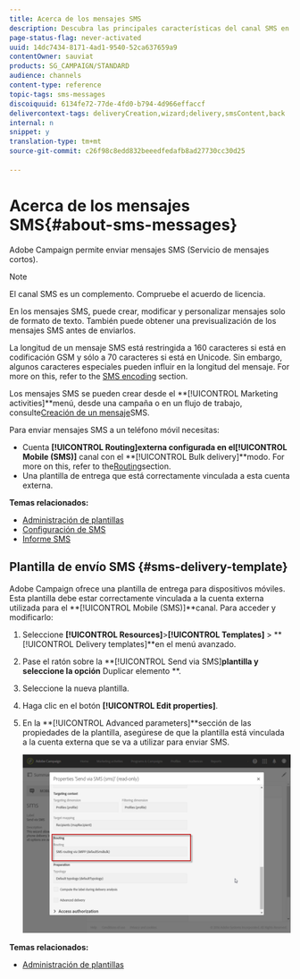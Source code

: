 ```yaml
---
title: Acerca de los mensajes SMS
description: Descubra las principales características del canal SMS en Adobe Campaign.
page-status-flag: never-activated
uuid: 14dc7434-8171-4ad1-9540-52ca637659a9
contentOwner: sauviat
products: SG_CAMPAIGN/STANDARD
audience: channels
content-type: reference
topic-tags: sms-messages
discoiquuid: 6134fe72-77de-4fd0-b794-4d966effaccf
delivercontext-tags: deliveryCreation,wizard;delivery,smsContent,back
internal: n
snippet: y
translation-type: tm+mt
source-git-commit: c26f98c8edd832beeedfedafb8ad27730cc30d25

---
```



# Acerca de los mensajes SMS{#about-sms-messages}

Adobe Campaign permite enviar mensajes SMS (Servicio de mensajes cortos).

>[!NOTE]
>
>El canal SMS es un complemento. Compruebe el acuerdo de licencia.

En los mensajes SMS, puede crear, modificar y personalizar mensajes solo de formato de texto. También puede obtener una previsualización de los mensajes SMS antes de enviarlos.

La longitud de un mensaje SMS está restringida a 160 caracteres si está en codificación GSM y sólo a 70 caracteres si está en Unicode. Sin embargo, algunos caracteres especiales pueden influir en la longitud del mensaje. For more on this, refer to the [SMS encoding](../../administration/using/configuring-sms-channel.md#sms-encoding--length-and-transliteration) section.

Los mensajes SMS se pueden crear desde el **[!UICONTROL Marketing activities]**menú, desde una campaña o en un flujo de trabajo, consulte[Creación de un mensaje](../../channels/using/creating-an-sms-message.md)SMS.

Para enviar mensajes SMS a un teléfono móvil necesitas:

* Cuenta **[!UICONTROL Routing]**externa configurada en el**[!UICONTROL Mobile (SMS)]** canal con el **[!UICONTROL Bulk delivery]**modo. For more on this, refer to the[Routing](../../administration/using/configuring-sms-channel.md#defining-an-sms-routing)section.
* Una plantilla de entrega que está correctamente vinculada a esta cuenta externa.

**Temas relacionados:**

* [Administración de plantillas](../../start/using/marketing-activity-templates.md)
* [Configuración de SMS](../../administration/using/configuring-sms-channel.md#defining-an-sms-routing)
* [Informe SMS](../../reporting/using/sms-report.md)

## Plantilla de envío SMS {#sms-delivery-template}

Adobe Campaign ofrece una plantilla de entrega para dispositivos móviles. Esta plantilla debe estar correctamente vinculada a la cuenta externa utilizada para el **[!UICONTROL Mobile (SMS)]**canal. Para acceder y modificarlo:

1. Seleccione **[!UICONTROL Resources]**>**[!UICONTROL Templates]** > **[!UICONTROL Delivery templates]**en el menú avanzado.
1. Pase el ratón sobre la **[!UICONTROL Send via SMS]**plantilla y seleccione la opción** Duplicar elemento **.
1. Seleccione la nueva plantilla.
1. Haga clic en el botón **[!UICONTROL Edit properties]**.
1. En la **[!UICONTROL Advanced parameters]**sección de las propiedades de la plantilla, asegúrese de que la plantilla está vinculada a la cuenta externa que se va a utilizar para enviar SMS.

   ![](assets/sms_template.png)

**Temas relacionados:**

* [Administración de plantillas](../../start/using/marketing-activity-templates.md)
